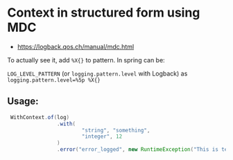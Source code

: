 # Context in structured form using MDC

- https://logback.qos.ch/manual/mdc.html

To actually see it, add `%X{}` to pattern.
In spring can be:

`LOG_LEVEL_PATTERN` (or `logging.pattern.level` with Logback) as `logging.pattern.level=%5p %X{}`

## Usage:

```java
 WithContext.of(log)
                .with(
                        "string", "something",
                        "integer", 12
                )
                .error("error_logged", new RuntimeException("This is test error!"));
```

